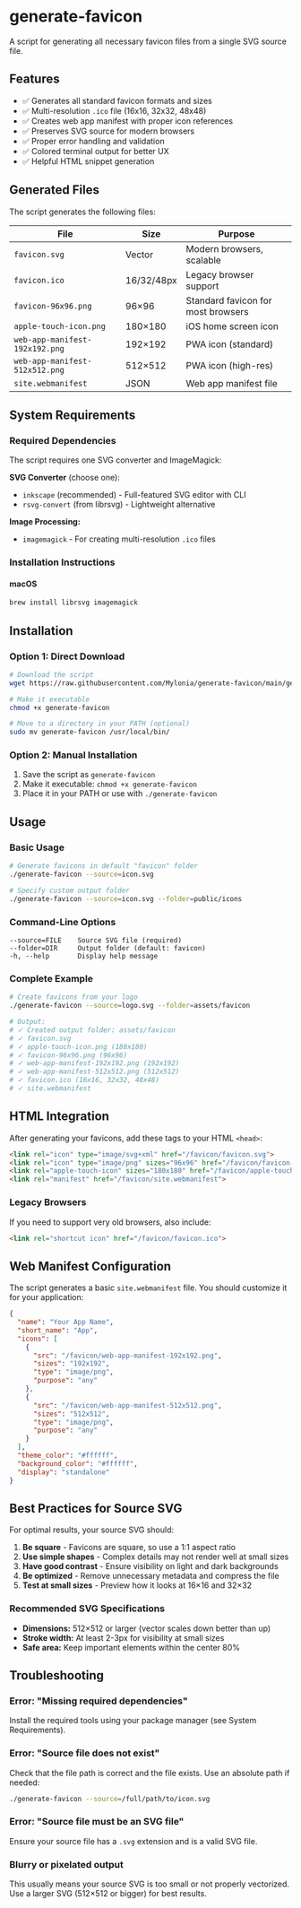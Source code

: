 # generate-favicon

A script for generating all necessary favicon files from a single SVG source file.

## Features

- ✅ Generates all standard favicon formats and sizes
- ✅ Multi-resolution `.ico` file (16x16, 32x32, 48x48)
- ✅ Creates web app manifest with proper icon references
- ✅ Preserves SVG source for modern browsers
- ✅ Proper error handling and validation
- ✅ Colored terminal output for better UX
- ✅ Helpful HTML snippet generation

## Generated Files

The script generates the following files:

| File | Size | Purpose |
|------|------|---------|
| `favicon.svg` | Vector | Modern browsers, scalable |
| `favicon.ico` | 16/32/48px | Legacy browser support |
| `favicon-96x96.png` | 96×96 | Standard favicon for most browsers |
| `apple-touch-icon.png` | 180×180 | iOS home screen icon |
| `web-app-manifest-192x192.png` | 192×192 | PWA icon (standard) |
| `web-app-manifest-512x512.png` | 512×512 | PWA icon (high-res) |
| `site.webmanifest` | JSON | Web app manifest file |

## System Requirements

### Required Dependencies

The script requires one SVG converter and ImageMagick:

**SVG Converter** (choose one):
- `inkscape` (recommended) - Full-featured SVG editor with CLI
- `rsvg-convert` (from librsvg) - Lightweight alternative

**Image Processing:**
- `imagemagick` - For creating multi-resolution `.ico` files

### Installation Instructions

#### macOS
```bash
brew install librsvg imagemagick
```

## Installation

### Option 1: Direct Download
```bash
# Download the script
wget https://raw.githubusercontent.com/Mylonia/generate-favicon/main/generate-favicon

# Make it executable
chmod +x generate-favicon

# Move to a directory in your PATH (optional)
sudo mv generate-favicon /usr/local/bin/
```

### Option 2: Manual Installation
1. Save the script as `generate-favicon`
2. Make it executable: `chmod +x generate-favicon`
3. Place it in your PATH or use with `./generate-favicon`

## Usage

### Basic Usage

```bash
# Generate favicons in default "favicon" folder
./generate-favicon --source=icon.svg

# Specify custom output folder
./generate-favicon --source=icon.svg --folder=public/icons
```

### Command-Line Options

```
--source=FILE    Source SVG file (required)
--folder=DIR     Output folder (default: favicon)
-h, --help       Display help message
```

### Complete Example

```bash
# Create favicons from your logo
./generate-favicon --source=logo.svg --folder=assets/favicon

# Output:
# ✓ Created output folder: assets/favicon
# ✓ favicon.svg
# ✓ apple-touch-icon.png (180x180)
# ✓ favicon-96x96.png (96x96)
# ✓ web-app-manifest-192x192.png (192x192)
# ✓ web-app-manifest-512x512.png (512x512)
# ✓ favicon.ico (16x16, 32x32, 48x48)
# ✓ site.webmanifest
```

## HTML Integration

After generating your favicons, add these tags to your HTML `<head>`:

```html
<link rel="icon" type="image/svg+xml" href="/favicon/favicon.svg">
<link rel="icon" type="image/png" sizes="96x96" href="/favicon/favicon-96x96.png">
<link rel="apple-touch-icon" sizes="180x180" href="/favicon/apple-touch-icon.png">
<link rel="manifest" href="/favicon/site.webmanifest">
```

### Legacy Browsers

If you need to support very old browsers, also include:

```html
<link rel="shortcut icon" href="/favicon/favicon.ico">
```

## Web Manifest Configuration

The script generates a basic `site.webmanifest` file. You should customize it for your application:

```json
{
  "name": "Your App Name",
  "short_name": "App",
  "icons": [
    {
      "src": "/favicon/web-app-manifest-192x192.png",
      "sizes": "192x192",
      "type": "image/png",
      "purpose": "any"
    },
    {
      "src": "/favicon/web-app-manifest-512x512.png",
      "sizes": "512x512",
      "type": "image/png",
      "purpose": "any"
    }
  ],
  "theme_color": "#ffffff",
  "background_color": "#ffffff",
  "display": "standalone"
}
```

## Best Practices for Source SVG

For optimal results, your source SVG should:

1. **Be square** - Favicons are square, so use a 1:1 aspect ratio
2. **Use simple shapes** - Complex details may not render well at small sizes
3. **Have good contrast** - Ensure visibility on light and dark backgrounds
4. **Be optimized** - Remove unnecessary metadata and compress the file
5. **Test at small sizes** - Preview how it looks at 16×16 and 32×32

### Recommended SVG Specifications

- **Dimensions:** 512×512 or larger (vector scales down better than up)
- **Stroke width:** At least 2-3px for visibility at small sizes
- **Safe area:** Keep important elements within the center 80%

## Troubleshooting

### Error: "Missing required dependencies"

Install the required tools using your package manager (see System Requirements).

### Error: "Source file does not exist"

Check that the file path is correct and the file exists. Use an absolute path if needed:

```bash
./generate-favicon --source=/full/path/to/icon.svg
```

### Error: "Source file must be an SVG file"

Ensure your source file has a `.svg` extension and is a valid SVG file.

### Blurry or pixelated output

This usually means your source SVG is too small or not properly vectorized. Use a larger SVG (512×512 or bigger) for best results.